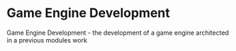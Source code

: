 # Game Engine Development
Game Engine Development - the development of a game engine architected in a previous modules work
